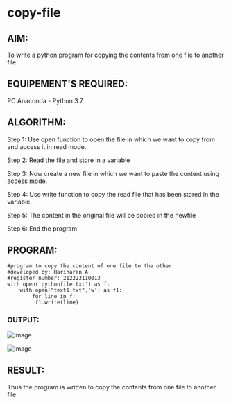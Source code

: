 # copy-file
## AIM:
To write a python program for copying the contents from one file to another file.
## EQUIPEMENT'S REQUIRED: 
PC
Anaconda - Python 3.7
## ALGORITHM: 
Step 1:
Use open function to open the file in which we want to copy from and access it in read mode.

Step 2:
Read the file and store in a variable

Step 3:
Now create a new file in which we want to paste the content using access mode.

Step 4:
Use write function to copy the read file that has been stored in the variable.

Step 5:
The content in the original file will be copied in the newfile

Step 6:
End the program

## PROGRAM:
```
#program to copy the content of one file to the other
#developed by: Hariharan A
#register number: 212223110013
with open('pythonfile.txt') as f:
    with open("text1.txt",'w') as f1:
        for line in f:
         f1.write(line)
```
### OUTPUT:

![image](https://github.com/hariharana59/copy-file/assets/144980130/f3d2b74f-a9b2-40a4-90c1-7a7554e94722)

![image](https://github.com/hariharana59/copy-file/assets/144980130/3370d3b6-3b98-4eb0-acee-e3ea9747c6be)




## RESULT:
Thus the program is written to copy the contents from one file to another file.

